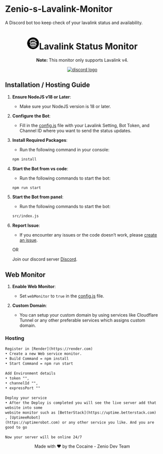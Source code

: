 # Zenio-s-Lavalink-Monitor
A Discord bot too keep check of your lavalink status and availability.
<h1 align="center"><img src="Images/logo.png"   alt="logo.png" width="40"  >Lavalink Status Monitor</h1>

<p align="center"><strong>Note:</strong> This monitor only supports Lavalink v4.</p>

<div align="center">
  <a href="https://discord.gg/32sW7XPMpJ" target="_blank">
    <img src="https://img.shields.io/static/v1?message=Discord&logo=discord&label=&color=7289DA&logoColor=white&labelColor=&style=for-the-badge" height="35" alt="discord logo"  />
  </a>
</div>

## Installation / Hosting Guide

1. **Ensure NodeJS v18 or Later**:
    - Make sure your NodeJS version is 18 or later.

2. **Configure the Bot**:
    - Fill in the [config.js](https://github.com/cosmiczee05-code/Zenio-s-Lavalink-Monitor/blob/main/src/config.js) file with your Lavalink Setting, Bot Token, and Channel ID where you want to send the status updates.

3. **Install Required Packages**:
    - Run the following command in your console:
    ```sh
    npm install
    ```

4. **Start the Bot from vs code**:
    - Run the following commands to start the bot:
    ```sh
    npm run start
    ```
5. **Start the Bot from panel**:
    - Run the following commands to start the bot:
    ```sh
    src/index.js
    ```
6. **Report Issue**:
    - If you encounter any issues or the code doesn’t work, please [create an issue](https://github.com/cosmiczee05-code/Zenio-s-Lavalink-Monitor/issues).
    
    OR

    Join our discord server [Discord](https://discord.gg/32sW7XPMpJ).

## Web Monitor

1. **Enable Web Monitor**:
    - Set `webMonitor` to `true` in the [config.js](https://github.com/cosmiczee05-code/Zenio-s-Lavalink-Monitor/blob/main/src/config.js) file.

2. **Custom Domain**:
    - You can setup your custom domain by using services like Cloudflare Tunnel or any other preferable services which assigns custom domain.

### Hosting 
    Register in [Render](https://render.com) 
    • Create a new Web service monitor.
    • Build Command = npm install
    • Start Command = npm run start

    Add Environment details 
    • token "",
    • channelId "",
    • expressPort ""

    Deploy your service
    • After the Deploy is completed you will see the live server add that website into some 
    website monitor such as [BetterStack](https://uptime.betterstack.com) , [UptimeeRobot]
    (https://uptimerobot.com) or any other service you like. And you are good to go

    Now your server will be online 24/7 


<div align="center">
  Made with ❤️ by the Cocaine - Zenio Dev Team
</div>
